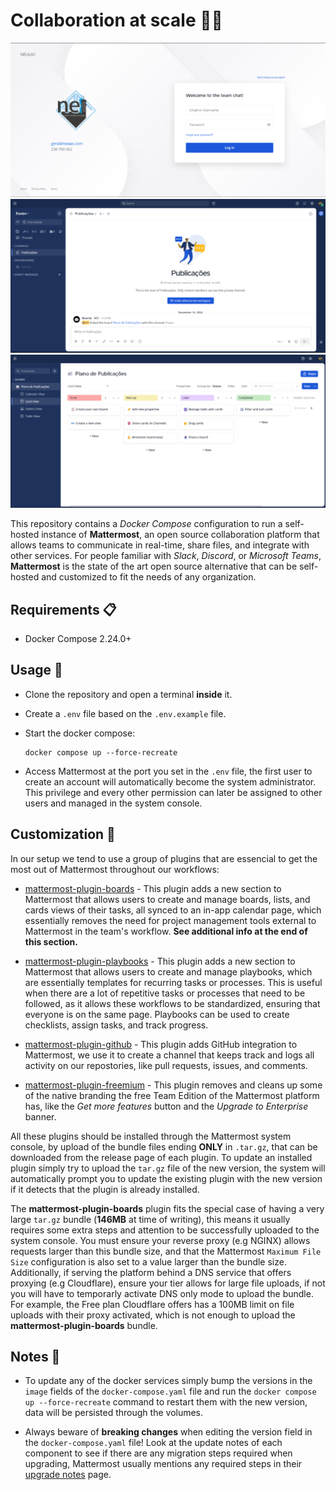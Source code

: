 # Collaboration at scale 👔💼

![screenshot](./.github/screenshots/first.png)
![screenshot](./.github/screenshots/second.png)
![screenshot](./.github/screenshots/third.png)

This repository contains a _Docker Compose_ configuration to run a self-hosted instance of **Mattermost**, an open source collaboration platform that allows teams to communicate in real-time, share files, and integrate with other services. For people familiar with _Slack_, _Discord_, or _Microsoft Teams_, **Mattermost** is the state of the art open source alternative that can be self-hosted and customized to fit the needs of any organization.

## Requirements 📋

- Docker Compose 2.24.0+

## Usage 🚀

- Clone the repository and open a terminal **inside** it.

- Create a `.env` file based on the `.env.example` file.

- Start the docker compose:

  ```shell
  docker compose up --force-recreate
  ```

- Access Mattermost at the port you set in the `.env` file, the first user to create an account will automatically become the system administrator. This privilege and every other permission can later be assigned to other users and managed in the system console.

## Customization 🎨

In our setup we tend to use a group of plugins that are essencial to get the most out of Mattermost throughout our workflows:

- [mattermost-plugin-boards](https://github.com/mattermost/mattermost-plugin-boards) - This plugin adds a new section to Mattermost that allows users to create and manage boards, lists, and cards views of their tasks, all synced to an in-app calendar page, which essentially removes the need for project management tools external to Mattermost in the team's workflow. **See additional info at the end of this section.**

- [mattermost-plugin-playbooks](https://github.com/mattermost/mattermost-plugin-playbooks) - This plugin adds a new section to Mattermost that allows users to create and manage playbooks, which are essentially templates for recurring tasks or processes. This is useful when there are a lot of repetitive tasks or processes that need to be followed, as it allows these workflows to be standardized, ensuring that everyone is on the same page. Playbooks can be used to create checklists, assign tasks, and track progress.

- [mattermost-plugin-github](https://github.com/mattermost/mattermost-plugin-github) - This plugin adds GitHub integration to Mattermost, we use it to create a channel that keeps track and logs all activity on our repostories, like pull requests, issues, and comments.

- [mattermost-plugin-freemium](https://github.com/dy0gu/mattermost-plugin-freemium) - This plugin removes and cleans up some of the native branding the free Team Edition of the Mattermost platform has, like the _Get more features_ button and the _Upgrade to Enterprise_ banner.

All these plugins should be installed through the Mattermost system console, by upload of the bundle files ending **ONLY** in `.tar.gz`, that can be downloaded from the release page of each plugin. To update an installed plugin simply try to upload the `tar.gz` file of the new version, the system will automatically prompt you to update the existing plugin with the new version if it detects that the plugin is already installed.

The **mattermost-plugin-boards** plugin fits the special case of having a very large `tar.gz` bundle (**146MB** at time of writing), this means it usually requires some extra steps and attention to be successfully uploaded to the system console. You must ensure your reverse proxy (e.g NGINX) allows requests larger than this bundle size, and that the Mattermost `Maximum File Size` configuration is also set to a value larger than the bundle size. Additionally, if serving the platform behind a DNS service that offers proxying (e.g Cloudflare), ensure your tier allows for large file uploads, if not you will have to temporarly activate DNS only mode to upload the bundle. For example, the Free plan Cloudflare offers has a 100MB limit on file uploads with their proxy activated, which is not enough to upload the **mattermost-plugin-boards** bundle.

## Notes 📝

- To update any of the docker services simply bump the versions in the `image` fields of the `docker-compose.yaml` file and run the `docker compose up --force-recreate` command to restart them with the new version, data will be persisted through the volumes.

- Always beware of **breaking changes** when editing the version field in the `docker-compose.yaml` file! Look at the update notes of each component to see if there are any migration steps required when upgrading, Mattermost usually mentions any required steps in their [upgrade notes](https://docs.mattermost.com/upgrade/important-upgrade-notes.html) page.

